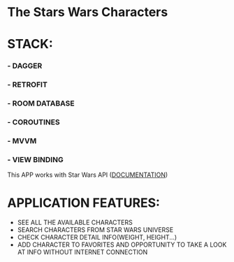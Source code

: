# The Stars Wars Characters


# STACK:

### - DAGGER

### - RETROFIT

### - ROOM DATABASE

### - COROUTINES

### - MVVM

### - VIEW BINDING



This APP works with Star Wars API ([DOCUMENTATION](https://swapi.dev/documentation))
# APPLICATION FEATURES:
- SEE ALL THE AVAILABLE CHARACTERS
- SEARCH CHARACTERS FROM STAR WARS UNIVERSE
- CHECK CHARACTER DETAIL INFO(WEIGHT, HEIGHT...)
- ADD CHARACTER TO FAVORITES AND OPPORTUNITY TO TAKE A LOOK AT INFO WITHOUT INTERNET CONNECTION

